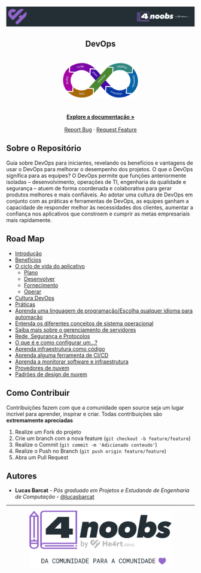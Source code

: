 <!-- Logo 4noobs -->

<p align="center">
  <a href="https://github.com/lbarcat/DevOps4noobs" target="_blank">
    <img src=".github/header_4noobs.svg">
  </a>
</p>

<!-- Title -->

<p align="center">
  <h2 align="center">DevOps</h2>

  <h1 align="center"><img src=".github/devopslogo.png" alt="Imagem da linguagem" width="200"></h1>
  
  <p align="center">
    <br />
    <a href="#ROADMAP"><strong>Explore a documentação »</strong></a>
    <br />
    <br />
    <a href="link-para-abrir-issue">Report Bug</a>
    ·
    <a href="link-para-abrir-issue">Request Feature</a>
  </p>
</p>
    
 <!-- ABOUT THE PROJECT -->

## Sobre o Repositório
Guia sobre DevOps para iniciantes, revelando os benefícios e vantagens de usar o DevOps para melhorar o desempenho dos projetos. O que o DevOps significa para as equipes? O DevOps permite que funções anteriormente isoladas – desenvolvimento, operações de TI, engenharia da qualidade e segurança – atuem de forma coordenada e colaborativa para gerar produtos melhores e mais confiáveis. Ao adotar uma cultura de DevOps em conjunto com as práticas e ferramentas de DevOps, as equipes ganham a capacidade de responder melhor às necessidades dos clientes, aumentar a confiança nos aplicativos que constroem e cumprir as metas empresariais mais rapidamente.

<!-- ROADMAP OF PROJECT -->

## Road Map

- [Introdução](link-primeira-parte)
- [Benefícios](link-segunda-parte)
- [O ciclo de vida do aplicativo](link-terceira-parte)
  - [Plano](link-sub-conteudo)
  - [Desenvolver](link-sub-conteudo)
  - [Fornecimento](link-sub-conteudo)
  - [Operar](link-sub-conteudo)
- [Cultura DevOps](link-quarta-parte)
- [Práticas](link-quinta-parte)
- [Aprenda uma linguagem de programação/Escolha qualquer idioma para automação](link-sexta-parte)
- [Entenda os diferentes conceitos de sistema operacional](link-setima-parte)
- [Saiba mais sobre o gerenciamento de servidores](link-setima-parte)
- [Rede, Segurança e Protocolos](link-setima-parte)
- [O que é e como configurar um...?](link-setima-parte)
- [Aprenda infraestrutura como código](link-setima-parte)
- [Aprenda alguma ferramenta de CI/CD](link-setima-parte)
- [Aprenda a monitorar software e infraestrutura](link-setima-parte)
- [Provedores de nuvem](link-setima-parte)
- [Padrões de design de nuvem](link-setima-parte)

<!-- CONTRIBUTING -->

## Como Contribuir

Contribuições fazem com que a comunidade open source seja um lugar incrível para aprender, inspirar e criar. Todas contribuições
são **extremamente apreciadas**

1. Realize um Fork do projeto
2. Crie um branch com a nova feature (`git checkout -b feature/feature`)
3. Realize o Commit (`git commit -m 'Adicionado conteudo'`)
4. Realize o Push no Branch (`git push origin feature/feature`)
5. Abra um Pull Request

## Autores

- **Lucas Barcat** - _Pós graduado em Projetos e Estudande de Engenharia de Computação_ - [@lucasbarcat](@LucasBarcat)

---

<p align="center">
  <a href="https://github.com/lbarcat/DevOps4noobs" target="_blank">
    <img src=".github/footer_4noobs.svg" width="380">
  </a>
</p>